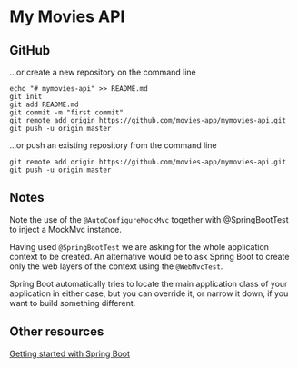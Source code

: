 My Movies API
=============

## GitHub

…or create a new repository on the command line
```
echo "# mymovies-api" >> README.md
git init
git add README.md
git commit -m "first commit"
git remote add origin https://github.com/movies-app/mymovies-api.git
git push -u origin master
```

…or push an existing repository from the command line
```
git remote add origin https://github.com/movies-app/mymovies-api.git
git push -u origin master
```

## Notes
Note the use of the `@AutoConfigureMockMvc` together with @SpringBootTest to inject a MockMvc instance.

Having used `@SpringBootTest` we are asking for the whole application context to be created. An alternative would be to
ask Spring Boot to create only the web layers of the context using the `@WebMvcTest`.

Spring Boot automatically tries to locate the main application class of your application in either case, but you can
override it, or narrow it down, if you want to build something different.

## Other resources

[Getting started with Spring Boot](https://spring.io/guides/gs/spring-boot/)